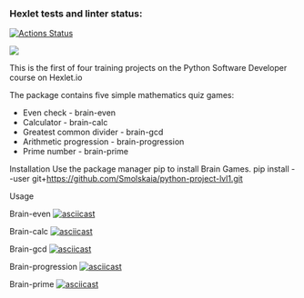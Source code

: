### Hexlet tests and linter status:
[![Actions Status](https://github.com/Smolskaia/python-project-lvl1/workflows/hexlet-check/badge.svg)](https://github.com/Smolskaia/python-project-lvl1/actions)

<a href="https://codeclimate.com/github/Smolskaia/python-project-lvl1/maintainability"><img src="https://api.codeclimate.com/v1/badges/f48a222b9f1712f582be/maintainability" /></a>

This is the first of four training projects on the Python Software Developer course on Hexlet.io

The package contains five simple mathematics quiz games:

- Even check -  brain-even
- Calculator - brain-calc
- Greatest common divider - brain-gcd
- Arithmetic progression - brain-progression
- Prime number - brain-prime

Installation
Use the package manager pip to install Brain Games.
pip install --user git+https://github.com/Smolskaia/python-project-lvl1.git

Usage

Brain-even
[![asciicast](https://asciinema.org/a/SWn1CUegLfEgjtsqprII8mZXp.svg)](https://asciinema.org/a/SWn1CUegLfEgjtsqprII8mZXp)

Brain-calc
[![asciicast](https://asciinema.org/a/DrOGqTJSVH97Ku6glrtypRSRR.svg)](https://asciinema.org/a/DrOGqTJSVH97Ku6glrtypRSRR)

Brain-gcd
[![asciicast](https://asciinema.org/a/LDbEgEt2uYuGUDpOSilqQWr0v.svg)](https://asciinema.org/a/LDbEgEt2uYuGUDpOSilqQWr0v)

Brain-progression
[![asciicast](https://asciinema.org/a/J0VAra0FGnxTDa10WjxqcZyiZ.svg)](https://asciinema.org/a/J0VAra0FGnxTDa10WjxqcZyiZ)

Brain-prime
[![asciicast](https://asciinema.org/a/znC8bWOgsPybK8WyC0hMZYzLM.svg)](https://asciinema.org/a/znC8bWOgsPybK8WyC0hMZYzLM)
